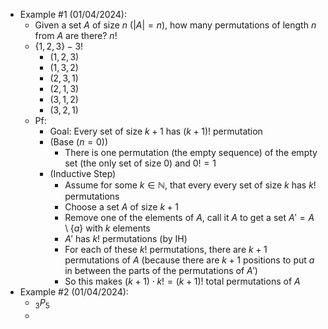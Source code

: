 - Example #1 (01/04/2024):
	- Given a set $A$ of size $n$ ($|A| = n$), how many permutations of length $n$ from $A$ are there? $n!$
	- $\{1,2,3\} - 3!$
		- $(1,2,3)$
		- $(1,3,2)$
		- $(2,3,1)$
		- $(2,1,3)$
		- $(3,1,2)$
		- $(3,2,1)$
	- Pf:
		- Goal: Every set of size $k+1$ has $(k+1)!$ permutation
		- (Base ($n=0$))
			- There is one permutation (the empty sequence) of the empty set (the only set of size $0$) and $0! = 1$
		- (Inductive Step)
			- Assume for some $k \in \mathbb{N}$, that every every set of size $k$ has $k!$ permutations
			- Choose a set $A$ of size $k+1$
			- Remove one of the elements of $A$, call it $A$ to get a set $A' = A \setminus \{a\}$ with $k$ elements
			- $A'$ has $k!$ permutations (by IH)
			- For each of these $k!$ permutations, there are $k+1$ permutations of $A$ (because there are $k+1$ positions to put $a$ in between the parts of the permutations of $A'$)
			- So this makes $(k+1) \cdot k! = (k+1)!$ total permutations of $A$
- Example #2 (01/04/2024):
	- $_3P_5$
	- 